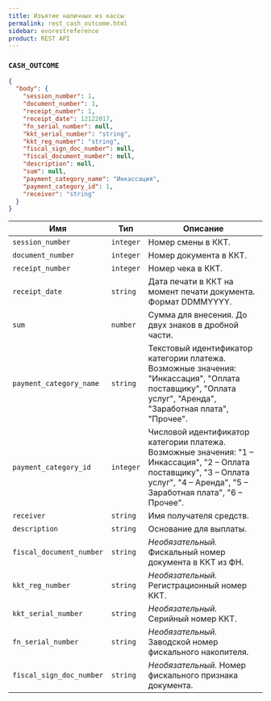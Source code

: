 ```yaml
---
title: Изъятие наличных из кассы
permalink: rest_cash_outcome.html
sidebar: evorestreference
product: REST API
---
```


### `CASH_OUTCOME`

```json
{
  "body": {
    "session_number": 1,
    "document_number": 1,
    "receipt_number": 1,
    "receipt_date": 12122017,
    "fn_serial_number": null,
    "kkt_serial_number": "string",
    "kkt_reg_number": "string",
    "fiscal_sign_doc_number": null,
    "fiscal_document_number": null,
    "description": null,
    "sum": null,
    "payment_category_name": "Инкассация",
    "payment_category_id": 1,
    "receiver": "string"
  }
}
```

Имя  | Тип  | Описание
-----|------|--------------
`session_number`|`integer`|Номер смены в ККТ.
`document_number`|`integer`|Номер документа в ККТ.
`receipt_number`|`integer`|Номер чека в ККТ.
`receipt_date`|`string`| Дата печати в ККТ на момент печати документа. Формат DDMMYYYY.
`sum`|`number`|Сумма для внесения. До двух знаков в дробной части.
`payment_category_name`|`string`|Текстовый идентификатор категории платежа. Возможные значения: "Инкассация", "Оплата поставщику", "Оплата услуг", "Аренда", "Заработная плата", "Прочее".
`payment_category_id`|`integer`|Числовой идентификатор категории платежа. Возможные значения: "1 – Инкассация", "2 – Оплата поставщику", "3 – Оплата услуг", "4 – Аренда", "5 – Заработная плата", "6 – Прочее".
`receiver`|`string`|Имя получателя средств.
`description`|`string`|Основание для выплаты.
`fiscal_document_number`|`string`|*Необязательный.* Фискальный номер документа в ККТ из ФН.
`kkt_reg_number`|`string`|*Необязательный.* Регистрационный номер ККТ.
`kkt_serial_number`|`string`|*Необязательный.* Серийный номер ККТ.
`fn_serial_number`|`string`|*Необязательный.* Заводской номер фискального накопителя.
`fiscal_sign_doc_number`|`string`|*Необязательный.* Номер фискального признака документа.
